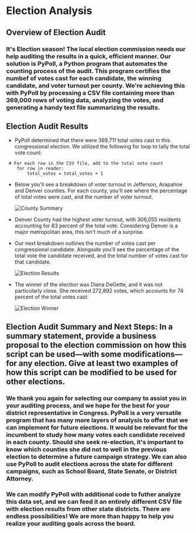# Election Analysis

## Overview of Election Audit

### It's Election season! The local election commission needs our help auditing the results in a quick, efficient manner. Our solution is PyPoll, a Python program that automates the counting process of the audit. This program certifies the numbef of votes cast for each candidate, the winning candidate, and voter turnout per county. We're achieving this with PyPoll by processing a CSV file containing more than 369,000 rows of voting data, analyzing the votes, and generating a handy text file summarizing the results.


## Election Audit Results

- PyPoll determined that there were 369,711 total votes cast in this congressional election. We utilized the following for loop to tally the total vote count:
```
 # For each row in the CSV file, add to the total vote count
    for row in reader:
        total_votes = total_votes + 1
```

- Below you'll see a breakdown of voter turnout in Jefferson, Arapahoe and Denver counties. For each county, you'll see where the percentage of total votes were cast, and the number of voter turnout.

   ![County Summary](https://github.com/rivas-j/election_analysis/blob/9ae7d85de56693a115af3cb4209bd23b02d6cc5b/Resources/County_Summary.png)

- Denver County had the highest voter turnout, with 306,055 residents accounting for 83 percent of the total vote. Considering Denver is a major metropolitan area, this isn't much of a surprise.

- Our next breakdown outlines the number of votes cast per congressional candidate. Alongside you'll see the percentage of the total vote the candidate received, and the total number of votes cast for that candidate.

   ![Election Results](https://github.com/rivas-j/election_analysis/blob/9ae7d85de56693a115af3cb4209bd23b02d6cc5b/Resources/Election_Results.png)
   
- The winner of the election was Diana DeGette, and it was not particularly close. She received 272,892 votes, which accounts for 74 percent of the total votes cast.

   ![Election Winner](https://github.com/rivas-j/election_analysis/blob/9ae7d85de56693a115af3cb4209bd23b02d6cc5b/Resources/Election_Winner.png)

## Election Audit Summary and Next Steps: In a summary statement, provide a business proposal to the election commission on how this script can be used—with some modifications—for any election. Give at least two examples of how this script can be modified to be used for other elections.

### We thank you again for selecting our company to assist you in your auditing process, and we hope for the best for your district representative in Congress. PyPoll is a very versatile program that has many more layers of analysis to offer that we can implement for future elections. It would be relevant for the incumbent to study how many votes each candidate received in each county. Should she seek re-election, it's important to know which counties she did not to well in the previous election to determine a future campaign strategy. We can also use PyPoll to audit elections across the state for different campaigns, such as School Board, State Senate, or District Attorney. 

### We can modify PyPoll with additional code to futher analyze this data set, and we can feed it an entirely different CSV file with election results from other state districts. There are endless possibilities! We are more than happy to help you realize your auditing goals across the board.

